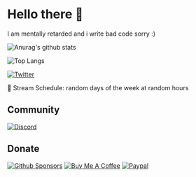 # Hello there :wave:

I am mentally retarded and i write bad code sorry :)

![Anurag's github stats](https://github-readme-stats.vercel.app/api?username=Zer0dev-byte&theme=tokyonight)

![Top Langs](https://github-readme-stats.vercel.app/api/top-langs/?username=Zer0dev-byte&layout=compact&theme=tokyonight)


[![Twitter](https://img.shields.io/badge/Twitter-1DA1F2?style=for-the-badge&logo=twitter&logoColor=white)](https://twitter.com/Zer0_dev_)

📅 Stream Schedule: random days of the week at random hours

## Community

[![Discord](https://img.shields.io/discord/701530051140780102?color=5260E6&label=Discord&logo=discord&logoColor=white&style=for-the-badge)](https://discord.gg/NgMSmNF7yJ)

## Donate

[![Github Sponsors](https://img.shields.io/badge/Sponsors-EA4AAA?style=for-the-badge&logo=github-sponsors&logoColor=white)](https://github.com/sponsors/Zer0dev-byte)
[![Buy Me A Coffee](https://img.shields.io/badge/Buy_Me_A_Coffee-FFDD00?style=for-the-badge&logo=buymeacoffee&logoColor=black)](https://buymeacoffee.com/zerodev)
[![Paypal](https://img.shields.io/badge/Paypal-00457C?style=for-the-badge&logo=paypal&logoColor=white)](https://paypal.com/paypalme/ivanthekiller)